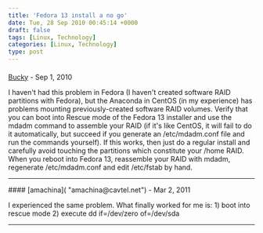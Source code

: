 ```yaml
---
title: 'Fedora 13 install a no go'
date: Tue, 28 Sep 2010 00:45:14 +0000
draft: false
tags: [Linux, Technology]
categories: [Linux, Technology]
type: post
---
```



#### 
[Bucky]( "bucky@mightytikigod.com") - <time datetime="2010-09-27 21:46:06">Sep 1, 2010</time>

I haven't had this problem in Fedora (I haven't created software RAID partitions with Fedora), but the Anaconda in CentOS (in my experience) has problems mounting previously-created software RAID volumes. Verify that you can boot into Rescue mode of the Fedora 13 installer and use the mdadm command to assemble your RAID (if it's like CentOS, it will fail to do it automatically, but succeed if you generate an /etc/mdadm.conf file and run the commands yourself). If this works, then just do a regular install and carefully avoid touching the partitions which constitute your /home RAID. When you reboot into Fedora 13, reassemble your RAID with mdadm, regenerate /etc/mdadm.conf and edit /etc/fstab by hand.
<hr />
#### 
[amachina]( "amachina@cavtel.net") - <time datetime="2011-03-15 21:31:07">Mar 2, 2011</time>

I experienced the same problem. What finally worked for me is: 1) boot into rescue mode 2) execute dd if=/dev/zero of=/dev/sda
<hr />
